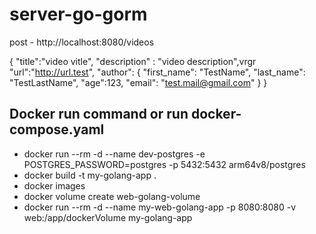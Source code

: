 # server-go-gorm

post - http://localhost:8080/videos

{
"title":"video vitle",
"description" : "video description",vrgr
"url":"http://url.test",
"author": {
"first_name": "TestName",
"last_name": "TestLastName",
"age":123,
"email": "test.mail@gmail.com"
} }


Docker run command or run docker-compose.yaml
-
- docker run --rm -d --name dev-postgres  -e POSTGRES_PASSWORD=postgres -p 5432:5432  arm64v8/postgres
- docker build -t my-golang-app .
- docker images
- docker volume create web-golang-volume
- docker run --rm -d --name my-web-golang-app -p 8080:8080 -v web:/app/dockerVolume my-golang-app




